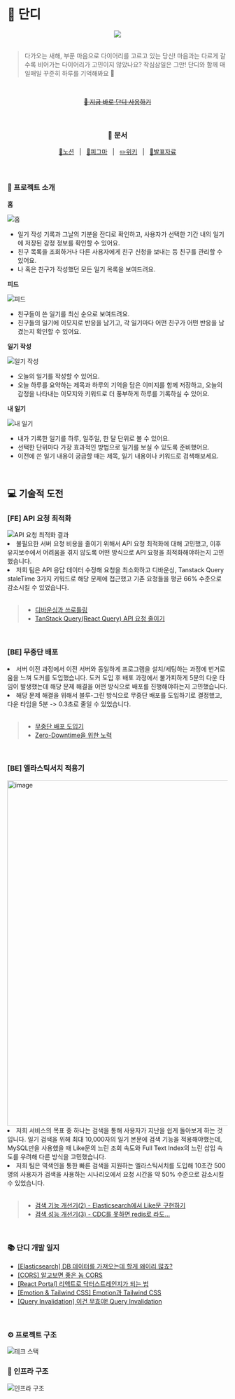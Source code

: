 <h1>📔 단디</h1>

<div align="center">
  <img src="https://github.com/boostcampwm2023/web18_Dandi/assets/113580033/7b6e620e-36ff-41f0-b9f4-9a65afb04d5d"/>
</div>

<br/>

> 다가오는 새해, 부푼 마음으로 다이어리를 고르고 있는 당신! 마음과는 다르게 갈수록 비어가는 다이어리가 고민이지 않았나요?
> 작심삼일은 그만! 단디와 함께 매일매일 꾸준히 하루를 기억해봐요 🌱

<br/>
<p align="center">
  <a href="https://dandi-ary.site" ><del>🔗 지금 바로 단디 사용하기</del></a>
</p>
<br/>
<div align="center">
  <h3>📖 문서</h3> 
  <p>
    <a href="https://www.notion.so/kimyoonju/fbe671710cd9468587be6232d9697d3c?pvs=4">📘노션</a>
    &nbsp; | &nbsp; 
    <a href="https://www.figma.com/file/zJVmbuNXUV3cFFIFCqolXY/Dandi_Design?type=design&node-id=0-1&mode=design&t=nfkk1qWdfnKYXdta-0">🎨피그마</a>
    &nbsp; | &nbsp; 
    <a href="https://github.com/boostcampwm2023/web18_Dandi/wiki">✏️위키</a>
    &nbsp; | &nbsp; 
    <a href="https://docs.google.com/presentation/d/1_gDSra2qMra45Cr4_7HLSl1MXH8P7n_XEQGPdLCaG9g/edit?usp=sharing">💁발표자료</a>
  </p>
</div>

<br/>
<h3>🚀 프로젝트 소개</h3>

<b>홈</b>

<img src="https://github.com/boostcampwm2023/web18_Dandi/assets/86141652/7f97bc0a-2e12-4708-94c7-5a91d9a5b5bf" alt="홈"/>

<ul>
  <li>일기 작성 기록과 그날의 기분을 잔디로 확인하고, 사용자가 선택한 기간 내의 일기에 저장된 감정 정보를 확인할 수 있어요.</li>
  <li>친구 목록을 조회하거나 다른 사용자에게 친구 신청을 보내는 등 친구를 관리할 수 있어요.</li>
  <li>나 혹은 친구가 작성했던 모든 일기 목록을 보여드려요.</li>
</ul>

<b>피드</b>

<img src="https://github.com/boostcampwm2023/web18_Dandi/assets/86141652/a7f19b08-c478-48df-b255-36b28d8a3e70" alt="피드"/>

<ul>
  <li>친구들이 쓴 일기를 최신 순으로 보여드려요.</li>
  <li>친구들의 일기에 이모지로 반응을 남기고, 각 일기마다 어떤 친구가 어떤 반응을 남겼는지 확인할 수 있어요.</li>
</ul>

<b>일기 작성</b>

<img src="https://github.com/boostcampwm2023/web18_Dandi/assets/86141652/46df11b3-a9e9-4952-acc3-f4022ad985e2" alt="일기 작성"/>

<ul>
  <li>오늘의 일기를 작성할 수 있어요.</li>
  <li>오늘 하루를 요약하는 제목과 하루의 기억을 담은 이미지를 함께 저장하고, 오늘의 감정을 나타내는 이모지와 키워드로 더 풍부하게 하루를 기록하실 수 있어요.</li>
</ul>

<b>내 일기</b>

<img src="https://github.com/boostcampwm2023/web18_Dandi/assets/86141652/87bcaaf5-625e-45f4-9183-67c7465e1bdb" alt="내 일기"/>

<ul>
  <li>내가 기록한 일기를 하루, 일주일, 한 달 단위로 볼 수 있어요.</li>
  <li>선택한 단위마다 가장 효과적인 방법으로 일기를 보실 수 있도록 준비했어요.</li>
  <li>이전에 쓴 일기 내용이 궁금할 때는 제목, 일기 내용이나 키워드로 검색해보세요.</li>
</ul>
<br/>

<h2>💻 기술적 도전</h2>

<h3>[FE] API 요청 최적화</h3>

<img src="https://github.com/boostcampwm2023/web18_Dandi/assets/75190035/d0b591b5-fc70-4f7a-a6c0-ac86eb67e491" alt="API 요청 최적화 결과"/>

<li>불필요한 서버 요청 비용을 줄이기 위해서 API 요청 최적화에 대해 고민했고, 이후 유지보수에서 어려움을 겪지 않도록 어떤 방식으로 API 요청을 최적화해야하는지 고민했습니다.</li>
<li>저희 팀은 API 응답 데이터 수정해 요청을 최소화하고 디바운싱, Tanstack Query staleTime 3가지 키워드로 해당 문제에 접근했고 기존 요청들을 평균 66% 수준으로 감소시킬 수 있었습니다.</li>

<br/>

> - <a href="https://www.notion.so/kimyoonju/af665439840e4367b379c7a2d1b0125a?v=e112c574bbc74ee09e0ddf14a9893c2e&p=695d6520aa9142658e81b6bbd19c1d55&pm=s">디바운싱과 쓰로틀링</a>
> - <a href="https://velog.io/@dohun2/React-Query%EB%A1%9C-API-%EC%9A%94%EC%B2%AD-%EC%A4%84%EC%9D%B4%EA%B8%B0">TanStack Query(React Query) API 요청 줄이기</a>

<br/>

<h3>[BE] 무중단 배포</h3>

<img src="https://github.com/boostcampwm2023/web18_Dandi/assets/75190035/d0ff1dc3-5a4a-44e9-bafc-0a5f80050172" alt=""/>

<li>서버 이전 과정에서 이전 서버와 동일하게 프로그램을 설치/세팅하는 과정에 번거로움을 느껴 도커를 도입했습니다. 도커 도입 후 배포 과정에서 불가피하게 5분의 다운 타임이 발생했는데 해당 문제 해결을 어떤 방식으로 배포를 진행해야하는지 고민했습니다.</li>
<li>해당 문제 해결을 위해서 블루-그린 방식으로 무중단 배포를 도입하기로 결정했고, 다운 타임을 5분 -> 0.3초로 줄일 수 있었습니다.</li>

<br/>

> - <a href="https://velog.io/@shunny/Docker%EC%99%80-Nginx%EB%A1%9C-%EB%AC%B4%EC%A4%91%EB%8B%A8-%EB%B0%B0%ED%8F%AC%EB%A5%BC-%ED%95%B4%EB%B3%B4%EC%9E%90">무중단 배포 도입기</a>
> - <a href="https://velog.io/@shunny/Zero-Downtime%EC%9D%84-%EC%9C%84%ED%95%B4">Zero-Downtime을 위한 노력</a>

<br/>

<h3>[BE] 엘라스틱서치 적용기</h3>

<img width="788" alt="image" src="https://github.com/boostcampwm2023/web18_Dandi/assets/75190035/cb305f89-2609-4002-a33f-3c47cd85315d">

<li>저희 서비스의 목표 중 하나는 검색을 통해 사용자가 지난을 쉽게 돌아보게 하는 것입니다. 일기 검색을 위해 최대 10,000자의 일기 본문에 검색 기능을 적용해야했는데, MySQL만을 사용했을 때 Like문의 느린 조회 속도와 Full Text Index의 느린 삽입 속도를 우려해 다른 방식을 고민했습니다.</li>
<li>저희 팀은 역색인을 통한 빠른 검색을 지원하는 엘라스틱서치를 도입해 10초간 500명의 사용자가 검색을 사용하는 시나리오에서 요청 시간을 약 50% 수준으로 감소시킬 수 있었습니다.</li>

<br/>

> - <a href="https://www.notion.so/kimyoonju/2-Elasticsearch-Like-7bb08e2d93584255a95a9e075afdbfc0?pvs=4">검색 기능 개선기(2) - Elasticsearch에서 Like문 구현하기</a>
> - <a href="https://www.notion.so/kimyoonju/af665439840e4367b379c7a2d1b0125a?v=e112c574bbc74ee09e0ddf14a9893c2e&p=396733db362e4f20bdad9e03037f5da0&pm=s">검색 성능 개선기(3) - CDC를 못하면 redis로 라도…</a>

<br/>

<h3>📚 단디 개발 일지</h3>
<ul>
  <li>
    <a href="https://www.notion.so/kimyoonju/DB-cfaa6625be3842d6a41dd341bf777039?pvs=4">[Elasticsearch] DB 데이터를 가져오는데 할게 왜이리 많죠?</a>
  </li>
  <li>
    <a href="https://velog.io/@shunny/Web-%EC%95%8C%EA%B3%A0-%EB%B3%B4%EB%A9%B4-%EC%A2%8B%EC%9D%80-%EB%86%88...-CORS">[CORS] 알고보면 좋은 놈 CORS</a>
  </li>
  <li>
    <a href="https://velog.io/@gimewn/useRef-%EC%99%9C-%EC%93%B0%EB%8A%94-%EA%B1%B4%EA%B0%80%EC%9A%94">[React Portal] 리액트로 닥터스트레인지가 되는 법</a>
  </li>
  <li>
    <a href="https://velog.io/@dohun2/Emotion%EA%B3%BC-Tailwind-CSS">[Emotion & Tailwind CSS] Emotion과 Tailwind CSS</a>
  </li>
  <li>
    <a href="https://surpise.tistory.com/6">[Query Invalidation] 이건 무효야! Query Invalidation</a>
  </li>
</ul>

<br/>
<h3>⚙️ 프로젝트 구조</h3>
<img src="https://github.com/boostcampwm2023/web18_Dandi/assets/75190035/fad709f3-3599-4dcc-83ad-51566a65e969" alt="테크 스택"/>
<br/>

<h3>🚀 인프라 구조</h3>
<img src="https://github.com/boostcampwm2023/web18_Dandi/assets/86141652/ed822c7f-7511-4604-9d95-f4ff2568e01b" alt="인프라 구조"/>
<br/>
